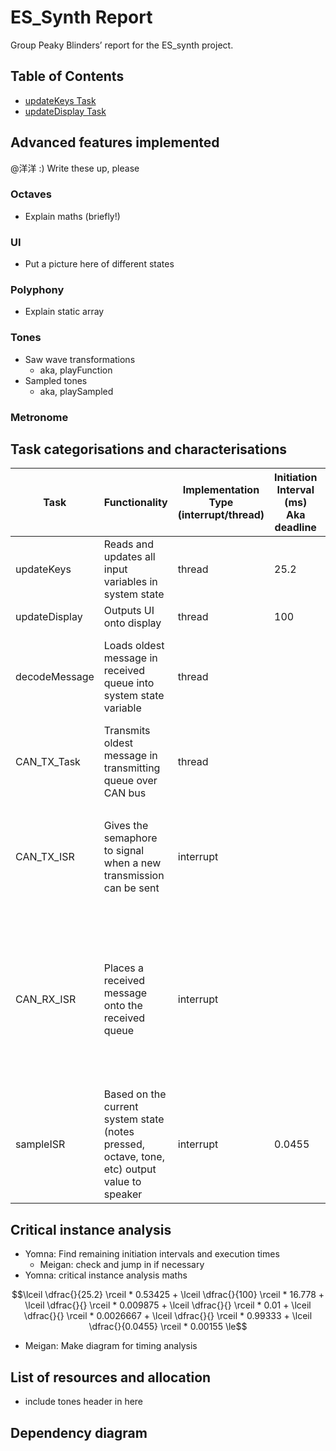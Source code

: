 # ES_Synth Report

Group Peaky Blinders’ report for the ES_synth project.
## Table of Contents
- [updateKeys Task](https://github.com/MITeo21/ES-synth/blob/master/markdowns/updateKeys)
- [updateDisplay Task](https://github.com/MITeo21/ES-synth/blob/master/markdowns/updateKeys.md)


## Advanced features implemented

@洋洋 :)  Write these up, please

### Octaves

- Explain maths (briefly!)

### UI

- Put a picture here of different states

### Polyphony

- Explain static array

### Tones

- Saw wave transformations
    - aka, playFunction
- Sampled tones
    - aka, playSampled

### Metronome

## Task categorisations and characterisations

| Task | Functionality | Implementation Type (interrupt/thread) | Initiation Interval (ms) Aka deadline | Worst-case execution time (ms) |
| --- | --- | --- | --- | --- |
| updateKeys | Reads and updates all input variables in system state | thread | 25.2 | 0.53425 (17096 us for 32) |
| updateDisplay | Outputs UI onto display | thread | 100 | 16.778 (536898 us for 32) |
| decodeMessage | Loads oldest message in received queue into system state variable | thread |  | 0.009875 (316 us for 32) note: we had to fill up the msgin queue to be able to run the function otherwise the queuereceive blocked the function |
| CAN_TX_Task | Transmits oldest message in transmitting queue over CAN bus | thread |  | 0.01 (30 us for 3) <ul><li> ran the test 3 times</li></ul> |
| CAN_TX_ISR | Gives the semaphore to signal when a new transmission can be sent | interrupt |  | 0.0026667 (8 us for 3) <ul><li> had to change the give from ISR to just give </li><li> ran the test for 3 times</li> |
| CAN_RX_ISR | Places a received message onto the received queue | interrupt |  | 0.99333 (2980 us for 3) <ul> <li> had to set loopback to true </li><li> to make 3 calls of CAN_TX to fill up the mailbox</li><li> had to change the queuesendfromISR to just queuesend</li><li> ran the test for 3 times</li> </ul> |
| sampleISR | Based on the current system state (notes pressed, octave, tone, etc) output value to speaker | interrupt | 0.0455 | 0.0155 (496 us for 32) |

## Critical instance analysis

- Yomna: Find remaining initiation intervals and execution times
    - Meigan: check and jump in if necessary
- Yomna: critical instance analysis maths

```math
\lceil \dfrac{}{25.2} \rceil * 0.53425
+ \lceil \dfrac{}{100} \rceil * 16.778
+ \lceil \dfrac{}{} \rceil * 0.009875
+ \lceil \dfrac{}{} \rceil * 0.01
+ \lceil \dfrac{}{} \rceil * 0.0026667
+ \lceil \dfrac{}{} \rceil * 0.99333
+ \lceil \dfrac{}{0.0455} \rceil * 0.00155
\le
```

- Meigan: Make diagram for timing analysis

## List of resources and allocation

- include tones header in here

## Dependency diagram
